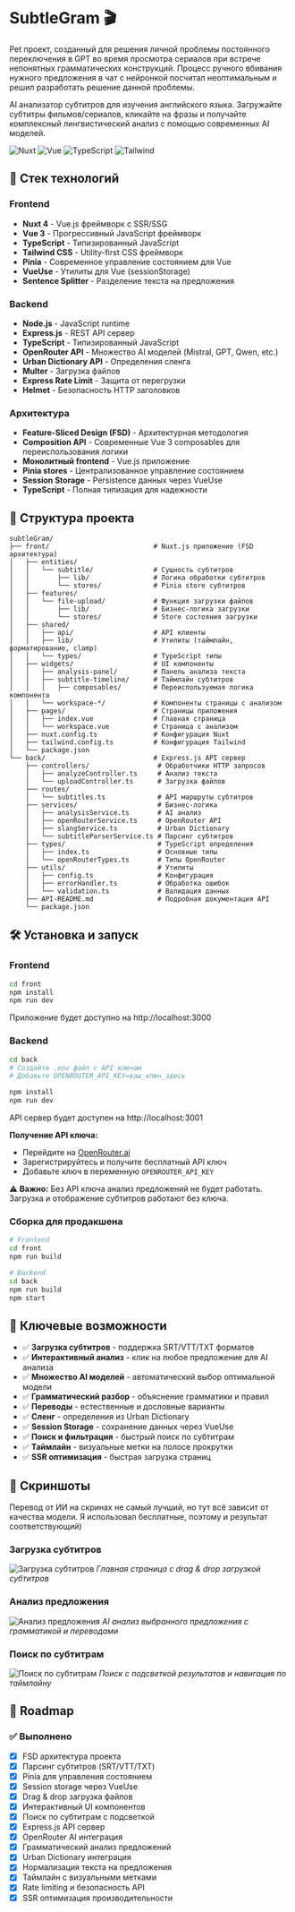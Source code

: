 # SubtleGram 🎬

Pet проект, созданный для решения личной проблемы постоянного переключения в GPT во время просмотра сериалов при встрече непонятных грамматических конструкций. Процесс ручного вбивания нужного предложения в чат с нейронкой посчитал неоптимальным и решил разработать решение данной проблемы.

AI анализатор субтитров для изучения английского языка. Загружайте субтитры фильмов/сериалов, кликайте на фразы и получайте комплексный лингвистический анализ с помощью современных AI моделей.

![Nuxt](https://img.shields.io/badge/Nuxt-4-00DC82?style=for-the-badge&logo=nuxt.js&logoColor=white)
![Vue](https://img.shields.io/badge/Vue-3-4FC08D?style=for-the-badge&logo=vue.js&logoColor=white)
![TypeScript](https://img.shields.io/badge/TypeScript-3178C6?style=for-the-badge&logo=typescript&logoColor=white)
![Tailwind](https://img.shields.io/badge/Tailwind-06B6D4?style=for-the-badge&logo=tailwind-css&logoColor=white)

## 🚀 Стек технологий

### Frontend

- **Nuxt 4** - Vue.js фреймворк с SSR/SSG
- **Vue 3** - Прогрессивный JavaScript фреймворк
- **TypeScript** - Типизированный JavaScript
- **Tailwind CSS** - Utility-first CSS фреймворк
- **Pinia** - Современное управление состоянием для Vue
- **VueUse** - Утилиты для Vue (sessionStorage)
- **Sentence Splitter** - Разделение текста на предложения

### Backend

- **Node.js** - JavaScript runtime
- **Express.js** - REST API сервер
- **TypeScript** - Типизированный JavaScript
- **OpenRouter API** - Множество AI моделей (Mistral, GPT, Qwen, etc.)
- **Urban Dictionary API** - Определения сленга
- **Multer** - Загрузка файлов
- **Express Rate Limit** - Защита от перегрузки
- **Helmet** - Безопасность HTTP заголовков

### Архитектура

- **Feature-Sliced Design (FSD)** - Архитектурная методология
- **Composition API** - Современные Vue 3 composables для переиспользования логики
- **Монолитный frontend** - Vue.js приложение
- **Pinia stores** - Централизованное управление состоянием
- **Session Storage** - Persistence данных через VueUse
- **TypeScript** - Полная типизация для надежности

## 📁 Структура проекта

```
subtleGram/
├── front/                          # Nuxt.js приложение (FSD архитектура)
│   ├── entities/
│   │   └── subtitle/               # Сущность субтитров
│   │       ├── lib/                # Логика обработки субтитров
│   │       └── stores/             # Pinia store субтитров
│   ├── features/
│   │   └── file-upload/            # Функция загрузки файлов
│   │       ├── lib/                # Бизнес-логика загрузки
│   │       └── stores/             # Store состояния загрузки
│   ├── shared/
│   │   ├── api/                    # API клиенты
│   │   ├── lib/                    # Утилиты (таймлайн, форматирование, clamp)
│   │   └── types/                  # TypeScript типы
│   ├── widgets/                    # UI компоненты
│   │   ├── analysis-panel/         # Панель анализа текста
│   │   ├── subtitle-timeline/      # Таймлайн субтитров
│   │   │   ├── composables/        # Переиспользуемая логика компонента
│   │   └── workspace-*/            # Компоненты страницы с анализом
│   ├── pages/                      # Страницы приложения
│   │   ├── index.vue               # Главная страница
│   │   └── workspace.vue           # Страница с анализом
│   ├── nuxt.config.ts              # Конфигурация Nuxt
│   ├── tailwind.config.ts          # Конфигурация Tailwind
│   └── package.json
└── back/                           # Express.js API сервер
    ├── controllers/                 # Обработчики HTTP запросов
    │   ├── analyzeController.ts     # Анализ текста
    │   └── uploadController.ts      # Загрузка файлов
    ├── routes/
    │   └── subtitles.ts             # API маршруты субтитров
    ├── services/                    # Бизнес-логика
    │   ├── analysisService.ts       # AI анализ
    │   ├── openRouterService.ts     # OpenRouter API
    │   ├── slangService.ts          # Urban Dictionary
    │   └── subtitleParserService.ts # Парсинг субтитров
    ├── types/                       # TypeScript определения
    │   ├── index.ts                 # Основные типы
    │   └── openRouterTypes.ts       # Типы OpenRouter
    ├── utils/                       # Утилиты
    │   ├── config.ts                # Конфигурация
    │   ├── errorHandler.ts          # Обработка ошибок
    │   └── validation.ts            # Валидация данных
    ├── API-README.md                # Подробная документация API
    └── package.json
```

## 🛠 Установка и запуск

### Frontend

```bash
cd front
npm install
npm run dev
```

Приложение будет доступно на http://localhost:3000

### Backend

```bash
cd back
# Создайте .env файл с API ключом
# Добавьте OPENROUTER_API_KEY=ваш_ключ_здесь

npm install
npm run dev
```

API сервер будет доступен на http://localhost:3001

**Получение API ключа:**
- Перейдите на [OpenRouter.ai](https://openrouter.ai/keys)
- Зарегистрируйтесь и получите бесплатный API ключ
- Добавьте ключ в переменную `OPENROUTER_API_KEY`

⚠️ **Важно:** Без API ключа анализ предложений не будет работать. Загрузка и отображение субтитров работают без ключа.

### Сборка для продакшена

```bash
# Frontend
cd front
npm run build

# Backend
cd back
npm run build
npm start
```

## 🎯 Ключевые возможности

- ✅ **Загрузка субтитров** - поддержка SRT/VTT/TXT форматов
- ✅ **Интерактивный анализ** - клик на любое предложение для AI анализа
- ✅ **Множество AI моделей** - автоматический выбор оптимальной модели
- ✅ **Грамматический разбор** - объяснение грамматики и правил
- ✅ **Переводы** - естественные и дословные варианты
- ✅ **Сленг** - определения из Urban Dictionary
- ✅ **Session Storage** - сохранение данных через VueUse
- ✅ **Поиск и фильтрация** - быстрый поиск по субтитрам
- ✅ **Таймлайн** - визуальные метки на полосе прокрутки
- ✅ **SSR оптимизация** - быстрая загрузка страниц

## 📸 Скриншоты

Перевод от ИИ на скринах не самый лучший, но тут всё зависит от качества модели. Я использовал бесплатные, поэтому и результат соответствующий)

### Загрузка субтитров
![Загрузка субтитров](screenshots/upload.png)
*Главная страница с drag & drop загрузкой субтитров*

### Анализ предложения
![Анализ предложения](screenshots/analysis.png)
*AI анализ выбранного предложения с грамматикой и переводами*

### Поиск по субтитрам
![Поиск по субтитрам](screenshots/search.png)
*Поиск с подсветкой результатов и навигация по таймлайну*

## 📝 Roadmap

### ✅ Выполнено
- [x] FSD архитектура проекта
- [x] Парсинг субтитров (SRT/VTT/TXT)
- [x] Pinia для управления состоянием
- [x] Session storage через VueUse
- [x] Drag & drop загрузка файлов
- [x] Интерактивный UI компонентов
- [x] Поиск по субтитрам с подсветкой
- [x] Express.js API сервер
- [x] OpenRouter AI интеграция
- [x] Грамматический анализ предложений
- [x] Urban Dictionary интеграция
- [x] Нормализация текста на предложения
- [x] Таймлайн с визуальными метками
- [x] Rate limiting и безопасность API
- [x] SSR оптимизация производительности
